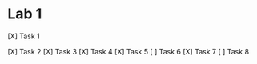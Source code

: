 # Lab 1
[X] Task 1 

[X] Task 2 
[X] Task 3 
[X] Task 4 
[X] Task 5 
[ ] Task 6 
 [X] Task 7 
 [ ] Task 8 

